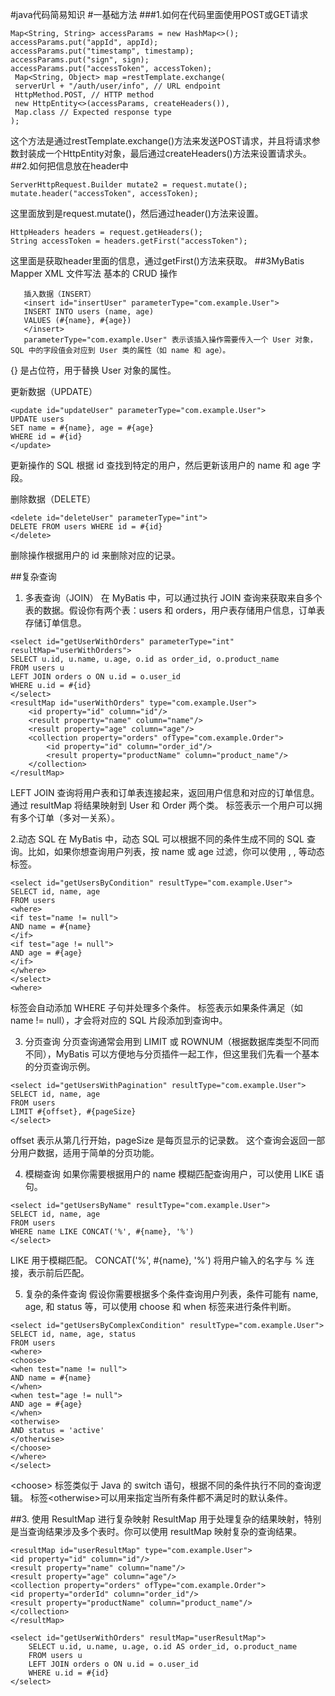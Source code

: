 #java代码简易知识
#一基础方法
###1.如何在代码里面使用POST或GET请求
```
Map<String, String> accessParams = new HashMap<>();
accessParams.put("appId", appId);
accessParams.put("timestamp", timestamp);
accessParams.put("sign", sign);
accessParams.put("accessToken", accessToken);
 Map<String, Object> map =restTemplate.exchange(
 serverUrl + "/auth/user/info", // URL endpoint
 HttpMethod.POST, // HTTP method
 new HttpEntity<>(accessParams, createHeaders()),
 Map.class // Expected response type
);
```
这个方法是通过restTemplate.exchange()方法来发送POST请求，并且将请求参数封装成一个HttpEntity对象，最后通过createHeaders()方法来设置请求头。
##2.如何把信息放在header中
```
ServerHttpRequest.Builder mutate2 = request.mutate();
mutate.header("accessToken", accessToken);
```
这里面放到是request.mutate()，然后通过header()方法来设置。
```
HttpHeaders headers = request.getHeaders();
String accessToken = headers.getFirst("accessToken");
```
这里面是获取header里面的信息，通过getFirst()方法来获取。
##3MyBatis Mapper XML 文件写法
基本的 CRUD 操作
```
   插入数据（INSERT）
   <insert id="insertUser" parameterType="com.example.User">
   INSERT INTO users (name, age)
   VALUES (#{name}, #{age})
   </insert>
   parameterType="com.example.User" 表示该插入操作需要传入一个 User 对象，SQL 中的字段值会对应到 User 类的属性（如 name 和 age）。
```
{} 是占位符，用于替换 User 对象的属性。

更新数据（UPDATE）
```
<update id="updateUser" parameterType="com.example.User">
UPDATE users
SET name = #{name}, age = #{age}
WHERE id = #{id}
</update>
```
更新操作的 SQL 根据 id 查找到特定的用户，然后更新该用户的 name 和 age 字段。

删除数据（DELETE）
```
<delete id="deleteUser" parameterType="int">
DELETE FROM users WHERE id = #{id}
</delete>
```
删除操作根据用户的 id 来删除对应的记录。

##复杂查询
1. 多表查询（JOIN）
   在 MyBatis 中，可以通过执行 JOIN 查询来获取来自多个表的数据。假设你有两个表：users 和 orders，用户表存储用户信息，订单表存储订单信息。
```
<select id="getUserWithOrders" parameterType="int" resultMap="userWithOrders">
SELECT u.id, u.name, u.age, o.id as order_id, o.product_name
FROM users u
LEFT JOIN orders o ON u.id = o.user_id
WHERE u.id = #{id}
</select>
<resultMap id="userWithOrders" type="com.example.User">
    <id property="id" column="id"/>
    <result property="name" column="name"/>
    <result property="age" column="age"/>
    <collection property="orders" ofType="com.example.Order">
        <id property="id" column="order_id"/>
        <result property="productName" column="product_name"/>
    </collection>
</resultMap>
```
LEFT JOIN 查询将用户表和订单表连接起来，返回用户信息和对应的订单信息。
通过 resultMap 将结果映射到 User 和 Order 两个类。<collection> 标签表示一个用户可以拥有多个订单（多对一关系）。

2.动态 SQL
在 MyBatis 中，动态 SQL 可以根据不同的条件生成不同的 SQL 查询。比如，如果你想查询用户列表，按 name 或 age 过滤，你可以使用 <if>, <choose>, <where> 等动态标签。
```
<select id="getUsersByCondition" resultType="com.example.User">
SELECT id, name, age
FROM users
<where>
<if test="name != null">
AND name = #{name}
</if>
<if test="age != null">
AND age = #{age}
</if>
</where>
</select>
<where> 
```
<where> 标签会自动添加 WHERE 子句并处理多个条件。
<if test="..."> 标签表示如果条件满足（如 name != null），才会将对应的 SQL 片段添加到查询中。

3. 分页查询
   分页查询通常会用到 LIMIT 或 ROWNUM（根据数据库类型不同而不同），MyBatis 可以方便地与分页插件一起工作，但这里我们先看一个基本的分页查询示例。
```
<select id="getUsersWithPagination" resultType="com.example.User">
SELECT id, name, age
FROM users
LIMIT #{offset}, #{pageSize}
</select>
```
offset 表示从第几行开始，pageSize 是每页显示的记录数。
这个查询会返回一部分用户数据，适用于简单的分页功能。

4. 模糊查询
   如果你需要根据用户的 name 模糊匹配查询用户，可以使用 LIKE 语句。
```
<select id="getUsersByName" resultType="com.example.User">
SELECT id, name, age
FROM users
WHERE name LIKE CONCAT('%', #{name}, '%')
</select>
```
LIKE 用于模糊匹配。
CONCAT('%', #{name}, '%') 将用户输入的名字与 % 连接，表示前后匹配。

5. 复杂的条件查询
   假设你需要根据多个条件查询用户列表，条件可能有 name, age, 和 status 等，可以使用 choose 和 when 标签来进行条件判断。
```
<select id="getUsersByComplexCondition" resultType="com.example.User">
SELECT id, name, age, status
FROM users
<where>
<choose>
<when test="name != null">
AND name = #{name}
</when>
<when test="age != null">
AND age = #{age}
</when>
<otherwise>
AND status = 'active'
</otherwise>
</choose>
</where>
</select>
```
&lt;choose&gt; </choose>标签类似于 Java 的 switch 语句，根据不同的条件执行不同的查询逻辑。
标签<otherwise>&lt;otherwise&gt;可以用来指定当所有条件都不满足时的默认条件。


##3. 使用 ResultMap 进行复杂映射
   ResultMap 用于处理复杂的结果映射，特别是当查询结果涉及多个表时。你可以使用 resultMap 映射复杂的查询结果。
```
<resultMap id="userResultMap" type="com.example.User">
<id property="id" column="id"/>
<result property="name" column="name"/>
<result property="age" column="age"/>
<collection property="orders" ofType="com.example.Order">
<id property="orderId" column="order_id"/>
<result property="productName" column="product_name"/>
</collection>
</resultMap>

<select id="getUserWithOrders" resultMap="userResultMap">
    SELECT u.id, u.name, u.age, o.id AS order_id, o.product_name
    FROM users u
    LEFT JOIN orders o ON u.id = o.user_id
    WHERE u.id = #{id}
</select>
```

